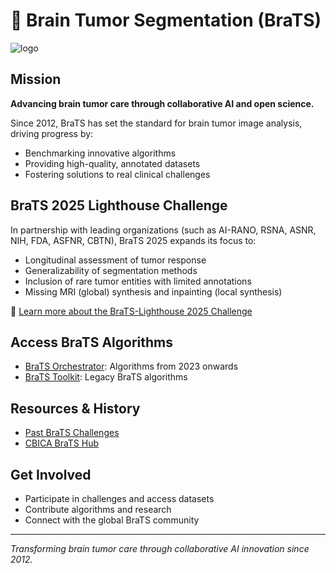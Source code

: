 # 🧠 Brain Tumor Segmentation (BraTS)
<!-- ```
______         _____ _____
| ___ \       |_   _/  ___|
| |_/ /_ __ __ _| | \ `--.
| ___ \ '__/ _` | |  `--. \
| |_/ / | | (_| | | /\__/ /
\____/|_|  \__,_\_/ \____/
   
                                                                                                
``` -->
![logo](logo_2025.png)

## Mission
**Advancing brain tumor care through collaborative AI and open science.**

Since 2012, BraTS has set the standard for brain tumor image analysis, driving progress by:
- Benchmarking innovative algorithms
- Providing high-quality, annotated datasets
- Fostering solutions to real clinical challenges

## BraTS 2025 Lighthouse Challenge
In partnership with leading organizations (such as AI-RANO, RSNA, ASNR, NIH, FDA, ASFNR, CBTN), BraTS 2025 expands its focus to:
- Longitudinal assessment of tumor response
- Generalizability of segmentation methods
- Inclusion of rare tumor entities with limited annotations
- Missing MRI (global) synthesis and inpainting (local synthesis)


🔗 [Learn more about the BraTS-Lighthouse 2025 Challenge](https://www.synapse.org/Synapse:syn64153130/wiki/630130)

## Access BraTS Algorithms
- [BraTS Orchestrator](https://github.com/BrainLesion/BraTS): Algorithms from 2023 onwards
- [BraTS Toolkit](https://github.com/neuronflow/BraTS-Toolkit): Legacy BraTS algorithms

## Resources & History
- [Past BraTS Challenges](https://www.synapse.org/Synapse:syn53708126/wiki/626320)
- [CBICA BraTS Hub](https://www.med.upenn.edu/cbica/brats/)

## Get Involved
- Participate in challenges and access datasets
- Contribute algorithms and research
- Connect with the global BraTS community

---
*Transforming brain tumor care through collaborative AI innovation since 2012.*
